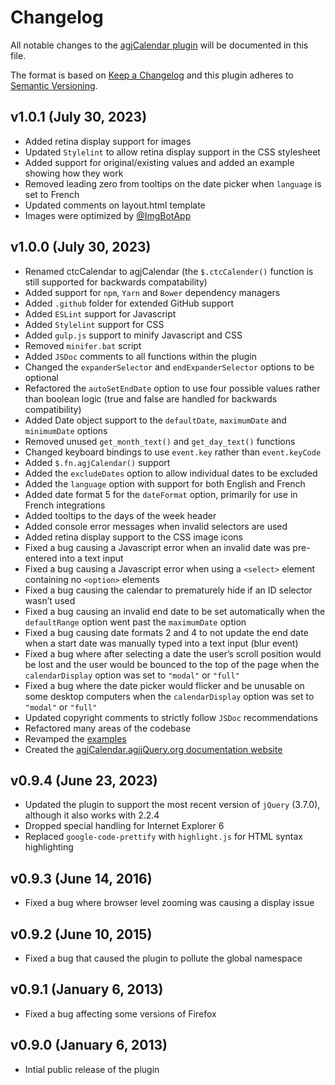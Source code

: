 # Changelog

All notable changes to the [agjCalendar plugin](https://github.com/andrewgjohnson/agjCalendar) will be documented in this file.

The format is based on [Keep a Changelog](http://keepachangelog.com/) and this plugin adheres to [Semantic Versioning](http://semver.org/).

## v1.0.1 (July 30, 2023)
 * Added retina display support for images
 * Updated `Stylelint` to allow retina display support in the CSS stylesheet
 * Added support for original/existing values and added an example showing how they work
 * Removed leading zero from tooltips on the date picker when `language` is set to French
 * Updated comments on layout.html template
 * Images were optimized by [@ImgBotApp](https://github.com/ImgBotApp)

## v1.0.0 (July 30, 2023)
 * Renamed ctcCalendar to agjCalendar (the `$.ctcCalender()` function is still supported for backwards compatability)
 * Added support for `npm`, `Yarn` and `Bower` dependency managers
 * Added `.github` folder for extended GitHub support
 * Added `ESLint` support for Javascript
 * Added `Stylelint` support for CSS
 * Added `gulp.js` support to minify Javascript and CSS 
 * Removed `minifer.bat` script
 * Added `JSDoc` comments to all functions within the plugin
 * Changed the `expanderSelector` and `endExpanderSelector` options to be optional
 * Refactored the `autoSetEndDate` option to use four possible values rather than boolean logic (true and false are handled for backwards compatibility)
 * Added Date object support to the `defaultDate`, `maximumDate` and `minimumDate` options
 * Removed unused `get_month_text()` and `get_day_text()` functions
 * Changed keyboard bindings to use `event.key` rather than `event.keyCode`
 * Added `$.fn.agjCalendar()` support
 * Added the `excludeDates` option to allow individual dates to be excluded
 * Added the `language` option with support for both English and French
 * Added date format 5 for the `dateFormat` option, primarily for use in French integrations
 * Added tooltips to the days of the week header
 * Added console error messages when invalid selectors are used
 * Added retina display support to the CSS image icons
 * Fixed a bug causing a Javascript error when an invalid date was pre-entered into a text input
 * Fixed a bug causing a Javascript error when using a `<select>` element containing no `<option>` elements
 * Fixed a bug causing the calendar to prematurely hide if an ID selector wasn’t used
 * Fixed a bug causing an invalid end date to be set automatically when the `defaultRange` option went past the `maximumDate` option
 * Fixed a bug causing date formats 2 and 4 to not update the end date when a start date was manually typed into a text input (blur event)
 * Fixed a bug where after selecting a date the user’s scroll position would be lost and the user would be bounced to the top of the page when the `calendarDisplay` option was set to `"modal"` or `"full"`
 * Fixed a bug where the date picker would flicker and be unusable on some desktop computers when the `calendarDisplay` option was set to `"modal"` or `"full"`
 * Updated copyright comments to strictly follow `JSDoc` recommendations
 * Refactored many areas of the codebase
 * Revamped the [examples](https://github.com/andrewgjohnson/agjCalendar/tree/master/examples)
 * Created the [agjCalendar.agjjQuery.org documentation website](https://agjcalendar.agjjquery.org/)

## v0.9.4 (June 23, 2023)
 * Updated the plugin to support the most recent version of `jQuery` (3.7.0), although it also works with 2.2.4
 * Dropped special handling for Internet Explorer 6
 * Replaced `google-code-prettify` with `highlight.js` for HTML syntax highlighting

## v0.9.3 (June 14, 2016)
 * Fixed a bug where browser level zooming was causing a display issue

## v0.9.2 (June 10, 2015)
 * Fixed a bug that caused the plugin to pollute the global namespace

## v0.9.1 (January 6, 2013)
 * Fixed a bug affecting some versions of Firefox

## v0.9.0 (January 6, 2013)
 * Intial public release of the plugin

